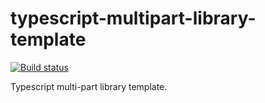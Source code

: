 # typescript-multipart-library-template

[![Build status](https://travis-ci.org/AlexVangelov/typescript-multipart-library-template.svg)](https://travis-ci.org/AlexVangelov/typescript-multipart-library-template)

Typescript multi-part library template.

